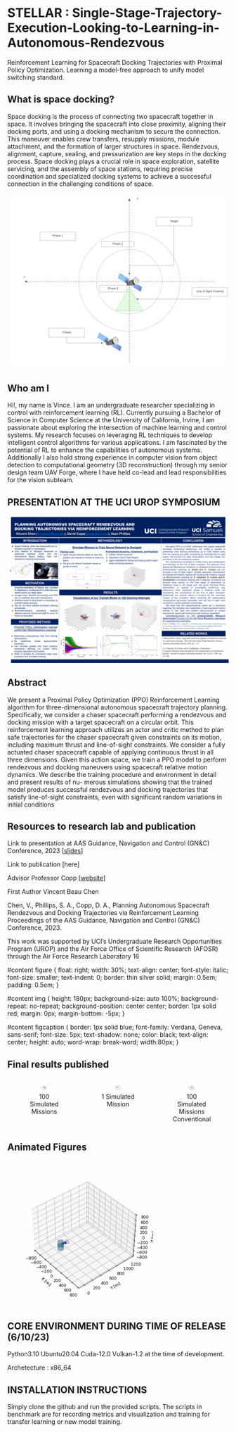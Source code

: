 # STELLAR : Single-Stage-Trajectory-Execution-Looking-to-Learning-in-Autonomous-Rendezvous
Reinforcement Learning for Spacecraft Docking Trajectories with Proximal Policy Optimization. Learning a model-free approach to unify model switching standard.

## What is space docking?
Space docking is the process of connecting two spacecraft together in space. It involves bringing the spacecraft into close proximity, aligning their docking ports, and using a docking mechanism to secure the connection. This maneuver enables crew transfers, resupply missions, module attachment, and the formation of larger structures in space. Rendezvous, alignment, capture, sealing, and pressurization are key steps in the docking process. Space docking plays a crucial role in space exploration, satellite servicing, and the assembly of space stations, requiring precise coordination and specialized docking systems to achieve a successful connection in the challenging conditions of space.

![Alt Text](https://raw.githubusercontent.com/Vince-C156/PLANNING-AUTONOMOUS-SPACECRAFT-RENDEZVOUS-AND-DOCKING-TRAJECTORIES-VIA-REINFORCEMENT-LEARNING/main/misc/arpod_diagram.png)

## Who am I
Hi!, my name is Vince. I am an undergraduate researcher specializing in control with reinforcement learning (RL). Currently pursuing a Bachelor of Science in Computer Science at the University of California, Irvine, I am passionate about exploring the intersection of machine learning and control systems. My research focuses on leveraging RL techniques to develop intelligent control algorithms for various applications. I am fascinated by the potential of RL to enhance the capabilities of autonomous systems. Additionally I also hold strong experience in computer vision from object detection to computational geometry (3D reconstruction) through my senior design team UAV Forge, where I have held co-lead and lead responsibilities for the vision subteam.

## PRESENTATION AT THE UCI UROP SYMPOSIUM
![UROP Symposium Poster Presentation](https://raw.githubusercontent.com/Vince-C156/PLANNING-AUTONOMOUS-SPACECRAFT-RENDEZVOUS-AND-DOCKING-TRAJECTORIES-VIA-REINFORCEMENT-LEARNING/418cbda5307087b857e35ee0f2a6eb84fa8ee8d6/misc/ARPOD.pptx%20(2).png)

## Abstract
We present a Proximal Policy Optimization (PPO) Reinforcement Learning algorithm for three-dimensional autonomous spacecraft trajectory planning. Specifically,
we consider a chaser spacecraft performing a rendezvous and docking mission with
a target spacecraft on a circular orbit. This reinforcement learning approach utilizes
an actor and critic method to plan safe trajectories for the chaser spacecraft given
constraints on its motion, including maximum thrust and line-of-sight constraints.
We consider a fully actuated chaser spacecraft capable of applying continuous thrust
in all three dimensions. Given this action space, we train a PPO model to perform
rendezvous and docking maneuvers using spacecraft relative motion dynamics. We
describe the training procedure and environment in detail and present results of nu-
merous simulations showing that the trained model produces successful rendezvous
and docking trajectories that satisfy line-of-sight constraints, even with significant
random variations in initial conditions


## Resources to research lab and publication
Link to presentation at AAS Guidance, Navigation and Control (GN&C) Conference, 2023 [[slides](https://docs.google.com/presentation/d/1PnKZOP27mqJtLG8vqgT4AOFqMHhQYM8q/edit?usp=sharing&ouid=109971343941983675406&rtpof=true&sd=true)]


Link to publication [here]

Advisor Professor Copp [[website](https://dcopp.eng.uci.edu/index.html)]

First Author Vincent Beau Chen

Chen, V., Phillips, S. A., Copp, D. A., Planning Autonomous Spacecraft Rendezvous and Docking Trajectories via Reinforcement Learning Proceedings of the AAS Guidance, Navigation and Control (GN&C) Conference, 2023.

This work was supported by UCI’s Undergraduate Research Opportunities Program (UROP) and
the Air Force Office of Scientific Research (AFOSR) through the Air Force Research Laboratory
16

#content figure {
  float: right;
  width: 30%;
  text-align: center;
  font-style: italic;
  font-size: smaller;
  text-indent: 0;
  border: thin silver solid;
  margin: 0.5em;
  padding: 0.5em;
}

#content img {
  height: 180px;
  background-size: auto 100%;
  background-repeat: no-repeat;
  background-position: center center;
  border: 1px solid red;
  margin: 0px;
  margin-bottom: -5px;
}

#content figcaption {
  border: 1px solid blue;
  font-family: Verdana, Geneva, sans-serif;
  font-size: 5px;
  text-shadow: none;
  color: black;
  text-align: center;
  height: auto;
  word-wrap: break-word;
  width:80px;
}

## Final results published
<div style="display: flex; justify-content: space-between;">
  <figure style="text-align: center; width: 20%;">
    <img src="https://raw.githubusercontent.com/Vince-C156/PLANNING-AUTONOMOUS-SPACECRAFT-RENDEZVOUS-AND-DOCKING-TRAJECTORIES-VIA-REINFORCEMENT-LEARNING/1e744758088842f3eeb2445dbdfc8c2a8fb2c7a3/misc/view1newlos.svg" alt="Image 1" style="width: 20%;">
    <figcaption>100 Simulated Missions</figcaption>
  </figure>
  <figure style="text-align: center; width: 20%;">
    <img src="https://raw.githubusercontent.com/Vince-C156/PLANNING-AUTONOMOUS-SPACECRAFT-RENDEZVOUS-AND-DOCKING-TRAJECTORIES-VIA-REINFORCEMENT-LEARNING/323d2620649c80c0c6f77b5b48dc91ae0750c7d6/misc/run15shortzoom%20(1).svg" alt="Image 2" style="width: 20%;">
    <figcaption>1 Simulated Mission</figcaption>
  </figure>
  <figure style="text-align: center; width: 20%;">
    <img src="https://raw.githubusercontent.com/Vince-C156/PLANNING-AUTONOMOUS-SPACECRAFT-RENDEZVOUS-AND-DOCKING-TRAJECTORIES-VIA-REINFORCEMENT-LEARNING/4dcce89938472fa7a986b863b52275e5e6001590/misc/view1oldlos.svg" alt="Image 3" style="width: 20%;">
    <figcaption>100 Simulated Missions Conventional</figcaption>
  </figure>
</div>


## Animated Figures

![](https://github.com/Vince-C156/STELLAR-ALPHA/blob/main/animated_trajectories/trajectories.gif)

## CORE ENVIRONMENT DURING TIME OF RELEASE (6/10/23)
Python3.10 Ubuntu20.04 Cuda-12.0 Vulkan-1.2 at the time of development.

Archetecture : x86_64

## INSTALLATION INSTRUCTIONS

Simply clone the github and run the provided scripts. The scripts in benchmark are for recording metrics and visualization and training for transfer learning or new model training.




